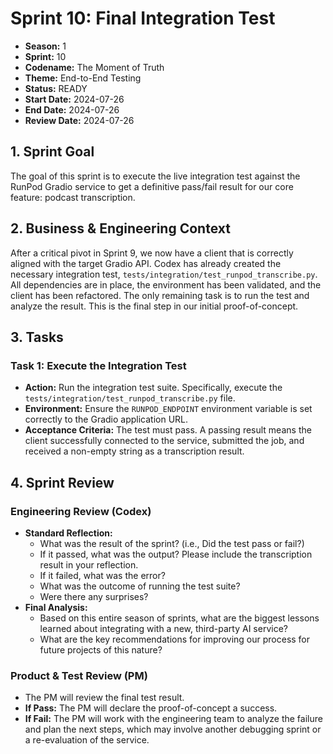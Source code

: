 # Sprint 10: Final Integration Test

- **Season:** 1
- **Sprint:** 10
- **Codename:** The Moment of Truth
- **Theme:** End-to-End Testing
- **Status:** READY
- **Start Date:** 2024-07-26
- **End Date:** 2024-07-26
- **Review Date:** 2024-07-26

## 1. Sprint Goal

The goal of this sprint is to execute the live integration test against the RunPod Gradio service to get a definitive pass/fail result for our core feature: podcast transcription.

## 2. Business & Engineering Context

After a critical pivot in Sprint 9, we now have a client that is correctly aligned with the target Gradio API. Codex has already created the necessary integration test, `tests/integration/test_runpod_transcribe.py`. All dependencies are in place, the environment has been validated, and the client has been refactored. The only remaining task is to run the test and analyze the result. This is the final step in our initial proof-of-concept.

## 3. Tasks

### Task 1: Execute the Integration Test

- **Action:** Run the integration test suite. Specifically, execute the `tests/integration/test_runpod_transcribe.py` file.
- **Environment:** Ensure the `RUNPOD_ENDPOINT` environment variable is set correctly to the Gradio application URL.
- **Acceptance Criteria:** The test must pass. A passing result means the client successfully connected to the service, submitted the job, and received a non-empty string as a transcription result.

## 4. Sprint Review

### Engineering Review (Codex)

- **Standard Reflection:**
  - What was the result of the sprint? (i.e., Did the test pass or fail?)
  - If it passed, what was the output? Please include the transcription result in your reflection.
  - If it failed, what was the error?
  - What was the outcome of running the test suite?
  - Were there any surprises?
- **Final Analysis:**
  - Based on this entire season of sprints, what are the biggest lessons learned about integrating with a new, third-party AI service?
  - What are the key recommendations for improving our process for future projects of this nature?

### Product & Test Review (PM)

- The PM will review the final test result.
- **If Pass:** The PM will declare the proof-of-concept a success.
- **If Fail:** The PM will work with the engineering team to analyze the failure and plan the next steps, which may involve another debugging sprint or a re-evaluation of the service. 